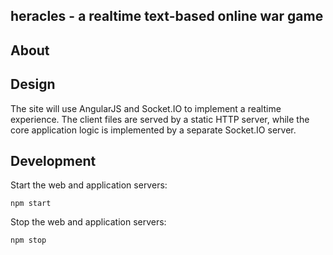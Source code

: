 ## heracles - a realtime text-based online war game

## About

## Design

The site will use AngularJS and Socket.IO to implement a realtime experience.
The client files are served by a static HTTP server, while the core application
logic is implemented by a separate Socket.IO server.

## Development

Start the web and application servers:

```npm start```

Stop the web and application servers:

```npm stop```
